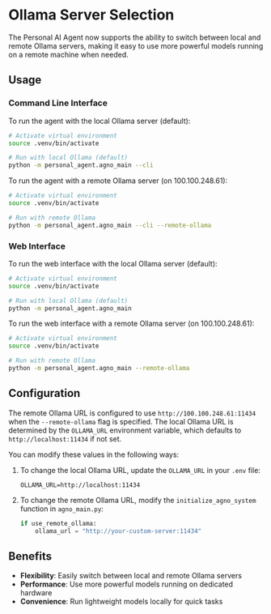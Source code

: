 # Ollama Server Selection

The Personal AI Agent now supports the ability to switch between local and remote Ollama servers, making it easy to use more powerful models running on a remote machine when needed.

## Usage

### Command Line Interface

To run the agent with the local Ollama server (default):

```bash
# Activate virtual environment
source .venv/bin/activate

# Run with local Ollama (default)
python -m personal_agent.agno_main --cli
```

To run the agent with a remote Ollama server (on 100.100.248.61):

```bash
# Activate virtual environment
source .venv/bin/activate

# Run with remote Ollama
python -m personal_agent.agno_main --cli --remote-ollama
```

### Web Interface

To run the web interface with the local Ollama server (default):

```bash
# Activate virtual environment
source .venv/bin/activate

# Run with local Ollama (default)
python -m personal_agent.agno_main
```

To run the web interface with a remote Ollama server (on 100.100.248.61):

```bash
# Activate virtual environment
source .venv/bin/activate

# Run with remote Ollama
python -m personal_agent.agno_main --remote-ollama
```

## Configuration

The remote Ollama URL is configured to use `http://100.100.248.61:11434` when the `--remote-ollama` flag is specified. The local Ollama URL is determined by the `OLLAMA_URL` environment variable, which defaults to `http://localhost:11434` if not set.

You can modify these values in the following ways:

1. To change the local Ollama URL, update the `OLLAMA_URL` in your `.env` file:

   ```
   OLLAMA_URL=http://localhost:11434
   ```

2. To change the remote Ollama URL, modify the `initialize_agno_system` function in `agno_main.py`:

   ```python
   if use_remote_ollama:
       ollama_url = "http://your-custom-server:11434"
   ```

## Benefits

- **Flexibility**: Easily switch between local and remote Ollama servers
- **Performance**: Use more powerful models running on dedicated hardware
- **Convenience**: Run lightweight models locally for quick tasks
